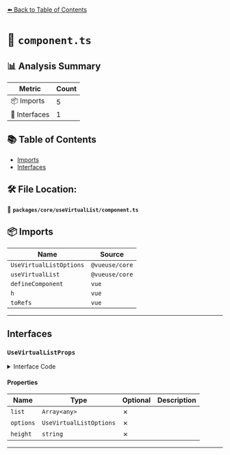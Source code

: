 [⬅️ Back to Table of Contents](../../../index.md)

# 📄 `component.ts`

## 📊 Analysis Summary

| Metric | Count |
|--------|-------|
| 📦 Imports | 5 |
| 📐 Interfaces | 1 |

## 📚 Table of Contents

- [Imports](#imports)
- [Interfaces](#interfaces)

## 🛠️ File Location:
📂 **`packages/core/useVirtualList/component.ts`**

## 📦 Imports

| Name | Source |
|------|--------|
| `UseVirtualListOptions` | `@vueuse/core` |
| `useVirtualList` | `@vueuse/core` |
| `defineComponent` | `vue` |
| `h` | `vue` |
| `toRefs` | `vue` |


---

## Interfaces

### `UseVirtualListProps`

<details><summary>Interface Code</summary>

```ts
export interface UseVirtualListProps {
  /**
   * data of scrollable list
   *
   * @default []
   */
  list: Array<any>
  /**
   * useVirtualList's options
   *
   * @default {}
   */
  options: UseVirtualListOptions
  /**
   * virtualList's height
   *
   * @default 300px
   */
  height: string
}
```
</details>

#### Properties

| Name | Type | Optional | Description |
|------|------|----------|-------------|
| `list` | `Array<any>` | ✗ |  |
| `options` | `UseVirtualListOptions` | ✗ |  |
| `height` | `string` | ✗ |  |


---